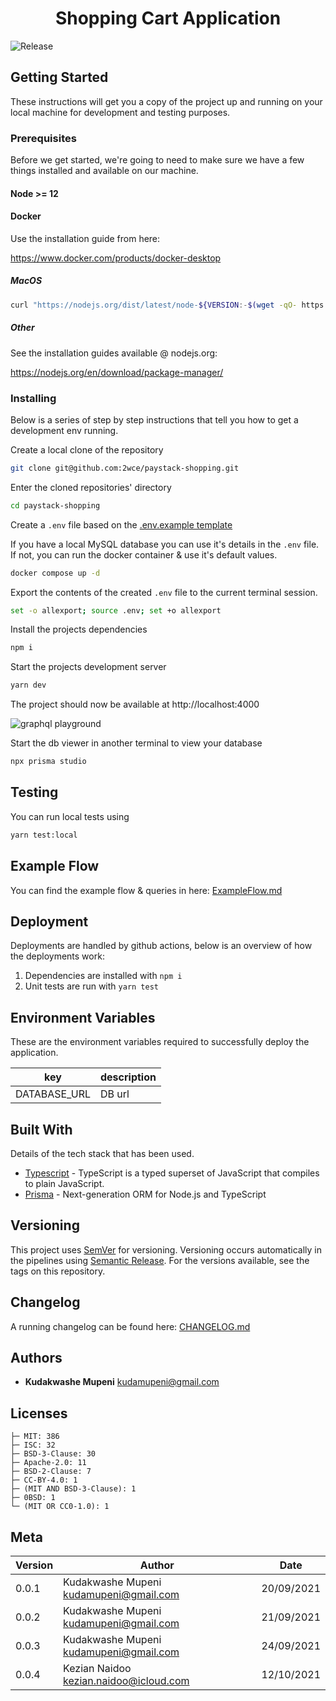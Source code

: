 <h1 align="center">
  Shopping Cart Application
</h1>

![Release](https://github.com/2wce/paystack-shopping/actions/workflows/release.yml/badge.svg)

## Getting Started

These instructions will get you a copy of the project up and running on your local machine for development and testing purposes.

### Prerequisites

Before we get started, we're going to need to make sure we have a few things installed and available on our machine.

#### Node >= 12

#### Docker

Use the installation guide from here:

https://www.docker.com/products/docker-desktop

##### MacOS

```bash
curl "https://nodejs.org/dist/latest/node-${VERSION:-$(wget -qO- https://nodejs.org/dist/latest/ | sed -nE 's|.*>node-(.*)\.pkg</a>.*|\1|p')}.pkg" > "$HOME/Downloads/node-latest.pkg" && sudo installer -store -pkg "$HOME/Downloads/node-latest.pkg" -target "/"
```

##### Other

See the installation guides available @ nodejs.org:

https://nodejs.org/en/download/package-manager/

### Installing

Below is a series of step by step instructions that tell you how to get a development env running.

Create a local clone of the repository

```bash
git clone git@github.com:2wce/paystack-shopping.git
```

Enter the cloned repositories' directory

```bash
cd paystack-shopping
```

Create a `.env` file based on the [.env.example template](.env.example)

If you have a local MySQL database you can use it's details in the `.env` file. If not, you can run the docker container & use it's default values.

```bash
docker compose up -d
```

Export the contents of the created `.env` file to the current terminal session.

```bash
set -o allexport; source .env; set +o allexport
```

Install the projects dependencies

```bash
npm i
```

Start the projects development server

```bash
yarn dev
```

The project should now be available at http://localhost:4000

![graphql playground](https://i.imgur.com/h1xqghS.png)

Start the db viewer in another terminal to view your database

```bash
npx prisma studio
```

## Testing

You can run local tests using

```bash
yarn test:local
```

## Example Flow

You can find the example flow & queries in here: [ExampleFlow.md](ExampleFlow.md)

## Deployment

Deployments are handled by github actions, below is an overview of how the deployments work:

1. Dependencies are installed with `npm i`
2. Unit tests are run with `yarn test`

## Environment Variables

These are the environment variables required to successfully deploy the application.

| key          | description |
| ------------ | ----------- |
| DATABASE_URL | DB url      |

## Built With

Details of the tech stack that has been used.

- [Typescript](https://typescript.com/) - TypeScript is a typed superset of JavaScript that compiles to plain JavaScript.
- [Prisma](https://www.prisma.io/) - Next-generation ORM
  for Node.js and TypeScript

## Versioning

This project uses [SemVer](http://semver.org/) for versioning. Versioning occurs automatically in the pipelines using [Semantic Release](https://github.com/semantic-release/semantic-release). For the versions available, see the tags on this repository.

## Changelog

A running changelog can be found here: [CHANGELOG.md](CHANGELOG.md)

## Authors

- **Kudakwashe Mupeni** <kudamupeni@gmail.com>

## Licenses

```
├─ MIT: 386
├─ ISC: 32
├─ BSD-3-Clause: 30
├─ Apache-2.0: 11
├─ BSD-2-Clause: 7
├─ CC-BY-4.0: 1
├─ (MIT AND BSD-3-Clause): 1
├─ 0BSD: 1
└─ (MIT OR CC0-1.0): 1
```

## Meta

| Version | Author                                   | Date       |
| ------- | ---------------------------------------- | ---------- |
| 0.0.1   | Kudakwashe Mupeni <kudamupeni@gmail.com> | 20/09/2021 |
| 0.0.2   | Kudakwashe Mupeni <kudamupeni@gmail.com> | 21/09/2021 |
| 0.0.3   | Kudakwashe Mupeni <kudamupeni@gmail.com> | 24/09/2021 |
| 0.0.4   | Kezian Naidoo <kezian.naidoo@icloud.com> | 12/10/2021 |
